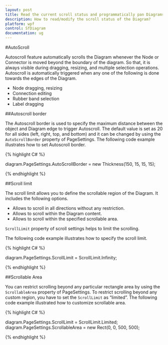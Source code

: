 ```yaml
---
layout: post
title: Read the current scroll status and programmatically pan Diagrams.
description: How to read/modify the scroll status of the Diagram?
platform: wpf
control: SfDiagram
documentation: ug
---
```


#AutoScroll

Autoscroll feature automatically scrolls the Diagram whenever the Node or Connector is moved beyond the boundary of the diagram. So that, it is always visible during dragging, resizing, and multiple selection operations. Autoscroll is automatically triggered when any one of the following is done towards the edges of the Diagram.

* Node dragging, resizing
* Connection editing
* Rubber band selection
* Label dragging

##Autoscroll border

The Autoscroll border is used to specify the maximum distance between the object and Diagram edge to trigger Autoscroll. The default value is set as 20 for all sides (left, right, top, and bottom) and it can be changed by using the `AutoScrollBorder` property of PageSettings. The following code example illustrates how to set Autoscroll border.

{% highlight C# %}

diagram.PageSettings.AutoScrollBorder = new Thickness(150, 15, 15, 15);

{% endhighlight %}

##Scroll limit

The scroll limit allows you to define the scrollable region of the Diagram. It includes the following options.

* Allows to scroll in all directions without any restriction.
* Allows to scroll within the Diagram content.
* Allows to scroll within the specified scrollable area.

`ScrollLimit` property of scroll settings helps to limit the scrolling.

The following code example illustrates how to specify the scroll limit.

{% highlight C# %}

diagram.PageSettings.ScrollLimit = ScrollLimit.Infinity;

{% endhighlight %}

##Scrollable Area

You can restrict scrolling beyond any particular rectangle area by using the `ScrollableArea` property of PageSettings. To restrict scrolling beyond any custom region, you have to set the `ScrollLimit` as “limited”. The following code example illustrated how to customize scrollable area.

{% highlight C# %}

diagram.PageSettings.ScrollLimit = ScrollLimit.Limited;
diagram.PageSettings.ScrollableArea = new Rect(0, 0, 500, 500);

{% endhighlight %}
